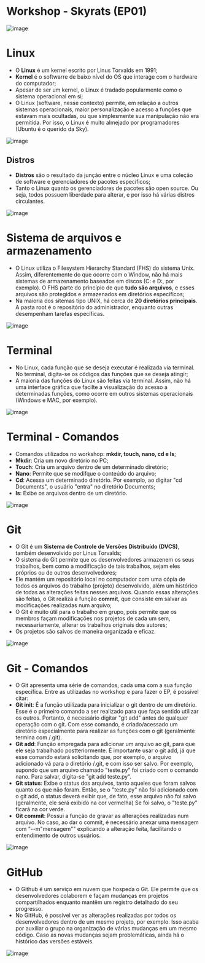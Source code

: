 # Workshop - Skyrats (EP01)

![image](https://github.com/iOtavio/Workshop-sky/assets/124748405/524b78a8-49ed-4354-96c8-0ef4c385d7e9)

# Linux
- O **Linux** é um kernel escrito por Linus Torvalds em 1991;
- **Kernel** é o softwarre de baixo nível do OS que interage com o hardware do computador;
- Apesar de ser um kernel, o Linux é tradado popularmente como o sistema operacional em si;
- O Linux (software, nesse contexto) permite, em relação a outros sistemas operacionais, maior personalização e acesso a funções que estavam mais ocultadas, ou que simplesmente sua manipulação não era permitida. Por isso, o Linux é muito almejado por programadores (Ubuntu é o querido da Sky).

![image](https://github.com/iOtavio/Workshop-sky/assets/124748405/f368e096-4580-4093-a8aa-fe0765390ed9)

## Distros
- **Distros** são o resultado da junção entre o núcleo Linux e uma coleção de software e gerenciadores de pacotes específicos;
- Tanto o Linux quanto os gerenciadores de pacotes são open source. Ou seja, todos possuem liberdade para alterar, e por isso há várias distros circulantes.

![image](https://github.com/iOtavio/Workshop-sky/assets/124748405/07224965-682b-4fac-8e0b-77598ccefbce)

# Sistema de arquivos e armazenamento
- O Linux utiliza o Filesystem Hierarchy Standard (FHS) do sistema Unix. Assim, diferentemente do que ocorre com o Window, não há mais sistemas de armazenamento baseados em discos (C: e D:, por exemplo). O FHS parte do princípio de que **tudo são arquivos**, e esses arquivos são protegidos e armazenados em diretórios específicos;
- Na maioria dos sitemas tipo UNIX, há cerca de **20 diretórios principais**. A pasta root é o repositório do administrador, enquanto outras desempenham tarefas específicas.

 ![image](https://github.com/iOtavio/Workshop-sky/assets/124748405/a0446a9c-d80d-4133-8136-5e6f4b908256)

# Terminal
- No Linux, cada função que se deseja executar é realizada via terminal. No terminal, digita-se os códigos das funções que se deseja atingir;
- A maioria das funções do Linux são feitas via terminal. Assim, não há uma interface gráfica que facilte a visualização do acesso a determinadas funções, como ocorre em outros sistemas operacionais (Windows e MAC, por exemplo).


![image](https://github.com/iOtavio/Workshop-sky/assets/124748405/ece21fad-78b3-41ce-bc9e-24be8ee3ce03)


# Terminal - Comandos
- Comandos utilizados no workshop: **mkdir, touch, nano, cd e ls**;
- **Mkdir**: Cria um novo diretório no PC;
- **Touch**: Cria um arquivo dentro de um determinado diretório;
- **Nano**: Permite que se modifque o conteúdo do arquivo;
- **Cd**: Acessa um determinado diretório. Por exemplo, ao digitar "cd Documents", o usuário "entra" no diretório Documents;
- **ls**: Exibe os arquivos dentro de um diretório.

![image](https://github.com/iOtavio/Workshop-sky/assets/124748405/57e86a53-d2b1-42a5-9d12-63b0baf1050f)


# Git
- O Git é um **Sistema de Controle de Versões Distribuído (DVCS)**, também desenvolvido por Linus Torvalds;
- O sistema do Git permite que os desenvolvedores armazenem os seus trabalhos, bem como a modificação de tais trabalhos, sejam eles próprios ou de outros desenvolvedores;
- Ele mantém um repositório local no computador com uma cópia de todos os arquivos do trabalho (projeto) desenvolvido, além um histórico de todas as alterações feitas nesses arquivos. Quando essas alterações são feitas, o Git realiza a função **commit**, que consiste em salvar as modificações realizadas num arquivo;
- O Git é muito útil para o trabalho em grupo, pois permite que os membros façam modificações nos projetos de cada um sem, necessariamente, alterar os trabalhos originais dos autores;
- Os projetos são salvos de maneira organizada e eficaz.

![image](https://github.com/iOtavio/Workshop-sky/assets/124748405/ce60f9c7-443b-43d2-9d14-a4ec2aeccf62)

# Git - Comandos

- O Git apresenta uma série de comandos, cada uma com a sua função específica. Entre as utilizadas no workshop e para fazer o EP, é possível citar:
- **Git init**: É a função utiilizada para inicializar o git dentro de um diretório. Esse é o primeiro comando a ser realizado para que faça sentido utilizar os outros. Portanto, é necessário digitar "git add" antes de qualquer operação com o git. Com esse comando, é criado/acessado um diretório especialmente para realizar as funções com o git (geralmente termina com /.git).
- **Git add**: Função empregada para adicionar um arquivo ao git, para que ele seja trabalhado postteriormente. É importante usar o git add, já que esse comando estará solicitando que, por exemplo, o arquivo adicionado vá para o diretório /.git, e com isso ser salvo. Por exemplo, supondo que um arquivo chamado "teste.py" foi criado com o comando nano. Para salvar, digita-se "git add teste.py".
- **Git status**: Exibe o status dos arquivos, tanto aqueles que foram salvos quanto os que não foram. Então, se o "teste.py" não foi adicionado com o git add, o status deverá exibir que, de fato, esse arquivo não foi salvo (geralmente, ele será exibido na cor vermelha) Se foi salvo, o "teste.py" ficará na cor verde.
- **Git commit**: Possui a função de gravar as alterações realizadas num arquivo. No caso, ao dar o commit, é necessário anexar uma mensagem com "--m"mensagem"" explicando a alteração feita, facilitando o entendimento de outros usuários.

![image](https://github.com/iOtavio/Workshop-sky/assets/124748405/6ba49ae6-513a-48d4-8f08-43a0bbd5bb46)


# GitHub
- O Github é um serviço em nuvem que hospeda o Git. Ele permite que os desenvolvedores colaborem e façam mudanças em projetos compartilhados enquanto mantêm um registro detalhado do seu progresso.
- No GitHub, é possível ver as alterações realizadas por todos os desenvolvedores dentro de um mesmo projeto, por exemplo. Isso acaba por auxiliar o grupo na organização de várias mudanças em um mesmo código. Caso as novas mudanças sejam problemáticas, ainda há o histórico das versões estáveis.

![image](https://github.com/iOtavio/Workshop-sky/assets/124748405/59d6f47a-4576-4944-a1e8-ee367beb7ab1)


